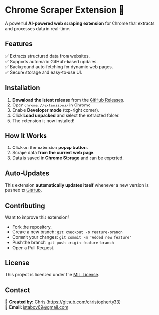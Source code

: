 # Chrome Scraper Extension 🚀

A powerful **AI-powered web scraping extension** for Chrome that extracts and processes data in real-time.

## Features
✅ Extracts structured data from websites.  
✅ Supports automatic GitHub-based updates.  
✅ Background auto-fetching for dynamic web pages.  
✅ Secure storage and easy-to-use UI.  

## Installation
1. **Download the latest release** from the [GitHub Releases](https://github.com/christopherty33/ChromeScraperExtension/releases).
2. Open `chrome://extensions/` in Chrome.
3. Enable **Developer mode** (top-right corner).
4. Click **Load unpacked** and select the extracted folder.
5. The extension is now installed!

## How It Works
1. Click on the extension **popup button**.
2. Scrape data **from the current web page**.
3. Data is saved in **Chrome Storage** and can be exported.

## Auto-Updates
This extension **automatically updates itself** whenever a new version is pushed to [GitHub](https://github.com/christopherty33/ChromeScraperExtension).  

## Contributing
Want to improve this extension?  
- Fork the repository.
- Create a new branch: `git checkout -b feature-branch`
- Commit your changes: `git commit -m "Added new feature"`
- Push the branch: `git push origin feature-branch`
- Open a Pull Request.

## License
This project is licensed under the [MIT License](LICENSE).

## Contact
💬 **Created by:** Chris (https://github.com/christopherty33)  
📧 **Email:** jstaboy69@gmail.com
